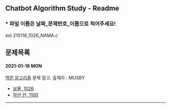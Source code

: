 ## Chatbot Algorithm Study - Readme
### * 파일 이름은 날짜_문제번호_이름으로 적어주세요! 
ex) 210118_1026_NAMA.c
## 문제목록
#### 2021-01-18 MON

[백준 알고리즘](https://www.acmicpc.net/problemset) 문제 참고.   출제자 : MUSBY

- [보물, 1026](https://www.acmicpc.net/problem/1026)
- [하얀 칸, 1100](https://www.acmicpc.net/problem/1100)

---------------------------------
